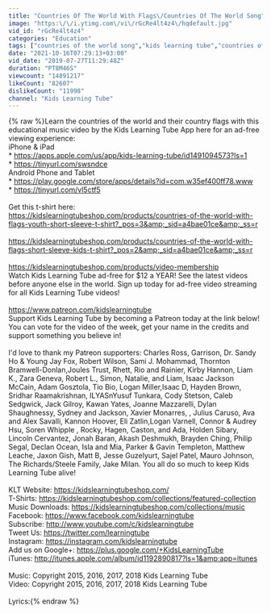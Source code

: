 ```yaml
---
title: "Countries Of The World With Flags\/Countries Of The World Song"
image: "https:\/\/i.ytimg.com\/vi\/rGcRe4lt4z4\/hqdefault.jpg"
vid_id: "rGcRe4lt4z4"
categories: "Education"
tags: ["countries of the world song","kids learning tube","countries of the world song donald trump"]
date: "2021-10-16T07:29:13+03:00"
vid_date: "2019-07-27T11:29:48Z"
duration: "PT8M46S"
viewcount: "14891217"
likeCount: "82607"
dislikeCount: "11998"
channel: "Kids Learning Tube"
---
```

{% raw %}Learn the countries of the world and their country flags with this educational music video by the Kids Learning Tube App here for an ad-free viewing experience:<br />iPhone &amp; iPad<br />* <a rel="nofollow" target="blank" href="https://apps.apple.com/us/app/kids-learning-tube/id1491094573?ls=1">https://apps.apple.com/us/app/kids-learning-tube/id1491094573?ls=1</a><br />* <a rel="nofollow" target="blank" href="https://tinyurl.com/swsndce">https://tinyurl.com/swsndce</a><br />Android Phone and Tablet<br />* <a rel="nofollow" target="blank" href="https://play.google.com/store/apps/details?id=com.w35ef400ff78.www">https://play.google.com/store/apps/details?id=com.w35ef400ff78.www</a><br />* <a rel="nofollow" target="blank" href="https://tinyurl.com/vl5ctf5">https://tinyurl.com/vl5ctf5</a><br /><br />Get this t-shirt here:<br /><a rel="nofollow" target="blank" href="https://kidslearningtubeshop.com/products/countries-of-the-world-with-flags-youth-short-sleeve-t-shirt?_pos=3&amp;_sid=a4bae01ce&amp;_ss=r">https://kidslearningtubeshop.com/products/countries-of-the-world-with-flags-youth-short-sleeve-t-shirt?_pos=3&amp;_sid=a4bae01ce&amp;_ss=r</a><br /><br /><a rel="nofollow" target="blank" href="https://kidslearningtubeshop.com/products/countries-of-the-world-with-flags-short-sleeve-kids-t-shirt?_pos=2&amp;_sid=a4bae01ce&amp;_ss=r">https://kidslearningtubeshop.com/products/countries-of-the-world-with-flags-short-sleeve-kids-t-shirt?_pos=2&amp;_sid=a4bae01ce&amp;_ss=r</a><br /><br /><a rel="nofollow" target="blank" href="https://kidslearningtubeshop.com/products/video-membership">https://kidslearningtubeshop.com/products/video-membership</a><br />Watch Kids Learning Tube ad-free for $12 a YEAR! See the latest videos before anyone else in the world. Sign up today for ad-free video streaming for all Kids Learning Tube videos! <br /><br /><a rel="nofollow" target="blank" href="https://www.patreon.com/kidslearningtube">https://www.patreon.com/kidslearningtube</a><br />Support Kids Learning Tube by becoming a Patreon today at the link below! You can vote for the video of the week, get your name in the credits and support something you believe in! <br /><br />I'd love to thank my Patreon supporters: Charles Ross, Garrison, Dr. Sandy Ho &amp; Young Jay Fox, Robert Wilson, Sami J. Mohammad, Thornton Bramwell-Donlan,Joules Trust, Rhett, Rio and Rainier, Kirby Hannon, Liam K., Zara Geneva, Robert L., Simon, Natalie, and Liam, Isaac Jackson McCain, Adam Gosztola, Tio Bio, Logan Miller,Isaac D, Hayden Brown, Sridhar Raamakrishnan, ILYASnYusuf Tunkara, Cody Stetson, Caleb Sedgwick, Jack Gilroy, Kawan Yates, Joanne Mazzarelli, Dylan Shaughnessy, Sydney and Jackson, Xavier Monarres, , Julius Caruso, Ava and Alex Savalli, Kannon Hoover, Eli Zatlin,Logan Varnell, Connor &amp; Audrey Hsu, Soren Whipple , Rocky, Hagen, Caston, and Ada, Holden Sibary, Lincoln Cervantez, Jonah Baran, Akash Deshmukh, Brayden Ching, Philip Segal, Declan Ocean, Isla and Mia, Parker &amp; Gavin Templeton, Matthew Leache,  Jaxon Gish, Matt B, Jesse Guzelyurt, Sajel Patel, Mauro Johnson, The Richards/Steele Family, Jake Milan. You all do so much to keep Kids Learning Tube alive!<br /><br />KLT Website: <a rel="nofollow" target="blank" href="https://kidslearningtubeshop.com/">https://kidslearningtubeshop.com/</a><br />T-Shirts: <a rel="nofollow" target="blank" href="https://kidslearningtubeshop.com/collections/featured-collection">https://kidslearningtubeshop.com/collections/featured-collection</a><br />Music Downloads: <a rel="nofollow" target="blank" href="https://kidslearningtubeshop.com/collections/music">https://kidslearningtubeshop.com/collections/music</a> <br />Facebook: <a rel="nofollow" target="blank" href="https://www.facebook.com/kidslearningtube">https://www.facebook.com/kidslearningtube</a><br />Subscribe: <a rel="nofollow" target="blank" href="http://www.youtube.com/c/kidslearningtube">http://www.youtube.com/c/kidslearningtube</a><br />Tweet Us: <a rel="nofollow" target="blank" href="https://twitter.com/learningtube">https://twitter.com/learningtube</a><br />Instagram: <a rel="nofollow" target="blank" href="https://instagram.com/kidslearningtube">https://instagram.com/kidslearningtube</a><br />Add us on Google+: <a rel="nofollow" target="blank" href="https://plus.google.com/+KidsLearningTube">https://plus.google.com/+KidsLearningTube</a><br />iTunes: <a rel="nofollow" target="blank" href="http://itunes.apple.com/album/id1192890817?ls=1&amp;app=itunes">http://itunes.apple.com/album/id1192890817?ls=1&amp;app=itunes</a> <br /><br />Music: Copyright 2015, 2016, 2017, 2018 Kids Learning Tube<br />Video: Copyright 2015, 2016, 2017, 2018  Kids Learning Tube<br /><br />Lyrics:{% endraw %}
